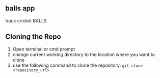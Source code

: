 ## balls app
track cricket BALLS

## Cloning the Repo

1. Open terminal or cmd prompt
2. change current working directory to the location where you want to clone
3. use the following command to clone the repository: `git clone <repository_url>`

